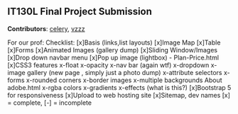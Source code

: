 ## IT130L Final Project Submission
**Contributors**: 
[celery](https://github.com/ucelery), [vzzz](https://github.com/Vz-3)

For our prof:
Checklist:
[x]Basis (links,list layouts)
[x]Image Map
[x]Table
[x]Forms
[x]Animated Images (gallery dump)
[x]Sliding Window/Images
[x]Drop down navbar menu
[x]Pop up image (lightbox) - Plan-Price.html
[x]CSS3 features
     x-float
     x-opacity
     x-nav bar (again wtf)
     x-dropdown
     x-image gallery (new page , simply just a photo dump)
     x-attribute selectors
     x-forms
     x-rounded corners
     x-border images
     x-multiple backgrounds About adobe.html
     x-rgba colors
     x-gradients
     x-effects (what is this?)
[x]Bootstrap 5 for responsiveness
[x]Upload to web hosting site
[x]Sitemap, dev names
[x] = complete, [-] = incomplete
